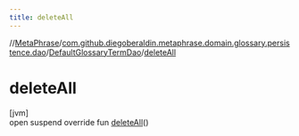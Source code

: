 ```yaml
---
title: deleteAll
---
```

//[MetaPhrase](../../../index.html)/[com.github.diegoberaldin.metaphrase.domain.glossary.persistence.dao](../index.html)/[DefaultGlossaryTermDao](index.html)/[deleteAll](delete-all.html)



# deleteAll



[jvm]\
open suspend override fun [deleteAll](delete-all.html)()




